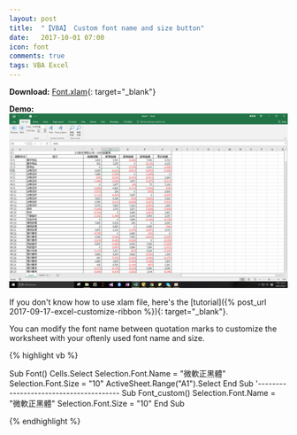 ```yaml
---
layout: post
title:  "【VBA】 Custom font name and size button"
date:   2017-10-01 07:00
icon: font
comments: true
tags: VBA Excel
---
```


**Download:**  [Font.xlam](https://github.com/noworneverev/noworneverev.github.io/releases/download/1.2/Font.xlam){: target="_blank"}

**Demo:** ![](/images/font.gif)

If you don't know how to use xlam file, here's the [tutorial]({% post_url 2017-09-17-excel-customize-ribbon %}){: target="_blank"}.

You can modify the font name between quotation marks to customize the worksheet with your oftenly used font name and size.



{% highlight vb %}

Sub Font()
    Cells.Select
    Selection.Font.Name = "微軟正黑體"
    Selection.Font.Size = "10"
    ActiveSheet.Range("A1").Select
End Sub
'---------------------------------------
Sub Font_custom()
    Selection.Font.Name = "微軟正黑體"
    Selection.Font.Size = "10"
End Sub

{% endhighlight %}

<br>
<br>


